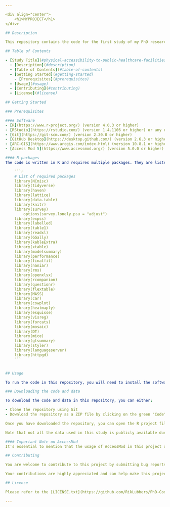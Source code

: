 ```yaml
---

<div align="center">
    <h1>MYPROJECT</h1>
</div>

## Description

This repository contains the code for the first study of my PhD research in the Global Health Unit at the University Medical Center Groningen (UMCG). Study 1 is an analysis of the impact of physical accessibility on undernutrition outcomes in children under-5 in Uganda.

## Table of Contents

- [Study Title](#physical-accessibility-to-public-healthcare-facilities-and-undernutrition-in-children-under-5-in-uganda)
  - [Description](#description)
  - [Table of Contents](#table-of-contents)
  - [Getting Started](#getting-started)
    - [Prerequisites](#prerequisites)
  - [Usage](#usage)
  - [Contributing](#contributing)
  - [License](#license)

## Getting Started

### Prerequisites

#### Software
- [R](https://www.r-project.org/) (version 4.0.3 or higher)
- [RStudio](https://rstudio.com/) (version 1.4.1106 or higher) or any other IDE for R
- [Git](https://git-scm.com/) (version 2.30.0 or higher)
- [GitHub Desktop](https://desktop.github.com/) (version 2.6.3 or higher) or any other Git client
- [ARC-GIS](https://www.arcgis.com/index.html) (version 10.8.1 or higher) or any other GIS software
- [Access Mod 5](https://www.accessmod.org/) (version 5.0.0 or higher)

#### R packages
The code is written in R and requires multiple packages. They are listed below:

    ```r
    # List of required packages
    library(NCmisc)
    library(tidyverse)
    library(haven)
    library(lattice)
    library(data.table)
    library(knitr)
    library(survey)
        options(survey.lonely.psu = "adjust")
    library(expss)
    library(labelled)
    library(table1)
    library(readxl)
    library(GGally)
    library(kableExtra)
    library(xtable)
    library(modelsummary)
    library(performance)
    library(finalfit)
    library(naniar)
    library(rms)
    library(openxlsx)
    library(rcompanion)
    library(questionr)
    library(flextable)
    library(MASS)
    library(car)
    library(cowplot)
    library(heatmaply)
    library(esquisse)
    library(visreg)
    library(forcats)
    library(mosaic)
    library(DT)
    library(mice)
    library(gtsummary)
    library(styler)
    library(languageserver)
    library(httpgd)
    ```


## Usage

To run the code in this repository, you will need to install the software above and download the code and data. The following sections explain how to do this.:

### Downloading the code and data

To download the code and data in this repository, you can either:

- Clone the repository using Git
- Download the repository as a ZIP file by clicking on the green "Code" button on the repository homepage and selecting "Download ZIP"

Once you have downloaded the repository, you can open the R project file (`PhD-Code.Rproj`) in RStudio and run the code in the various R scripts.

Note that not all the data used in this study is publicly available due to licensing. For an overview of all the datasets see [here](https://github.com/RikLubbers/PhD-Code/blob/main/Study_1/DATA/Data_overview.md). The data that is publicly available can be downloaded from the links provided in the file. The data that is not publicly available can be requested from the respective sources as listed.

#### Important Note on AccessMod
It's essential to mention that the usage of AccessMod in this project does not allow for a fully reproducible workflow. AccessMod is an external tool that requires manual input and customization based on data. While the code provided can reproduce the models given the travel time data, the travel time data itself cannot be reproduced without manual input.

## Contributing

You are welcome to contribute to this project by submitting bug reports, suggesting improvements, or sending pull requests. However, it is advisable to first contact the project owner, Rik Lubbers, at [r.u.lubbers@rug.nl](mailto:r.u.lubbers@rug.nl) or [r.u.lubbers@umcg.nl](mailto:r.u.lubbers@umcg.nl) to discuss your ideas or changes before making any contributions. Please feel free to contribute to the discussion board as well.

Your contributions are highly appreciated and can help make this project better. Please follow the guidelines and best practices for contributing outlined in the [CONTRIBUTING.md](https://github.com/RikLubbers/PhD-Code/blob/main/CONTRIBUTING.md) file.

## License

Please refer to the [LICENSE.txt](https://github.com/RikLubbers/PhD-Code/blob/main/LICENSE.txt) file in the top directory for details.

---
```

